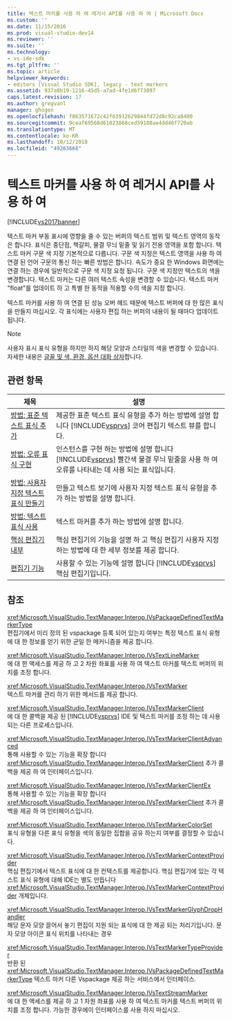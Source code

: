 ```yaml
---
title: 텍스트 마커를 사용 하 여 레거시 API를 사용 하 여 | Microsoft Docs
ms.custom: ''
ms.date: 11/15/2016
ms.prod: visual-studio-dev14
ms.reviewer: ''
ms.suite: ''
ms.technology:
- vs-ide-sdk
ms.tgt_pltfrm: ''
ms.topic: article
helpviewer_keywords:
- editors [Visual Studio SDK], legacy - text markers
ms.assetid: 937a0b19-1216-45d5-a7ad-4fe1d6f73097
caps.latest.revision: 17
ms.author: gregvanl
manager: ghogen
ms.openlocfilehash: f863571672c42f63912629844fd72d8c92ca8400
ms.sourcegitcommit: 9ceaf69568d61023868ced59108ae4dd46f720ab
ms.translationtype: MT
ms.contentlocale: ko-KR
ms.lasthandoff: 10/12/2018
ms.locfileid: "49263668"
---
```

# <a name="using-text-markers-with-the-legacy-api"></a>텍스트 마커를 사용 하 여 레거시 API를 사용 하 여
[!INCLUDE[vs2017banner](../includes/vs2017banner.md)]

텍스트 마커 부동 표시에 영향을 줄 수 있는 버퍼의 텍스트 범위 및 텍스트 영역의 동작은 합니다. 표식은 중단점, 책갈피, 물결 무늬 밑줄 및 읽기 전용 영역을 포함 합니다. 텍스트 마커 구문 색 지정 기본적으로 다릅니다. 구문 색 지정은 텍스트 영역을 사용 하 여 연결 된 언어 구문의 통신 하는 빠른 방법은 합니다. 속도가 중요 한 Windows 화면에는 연결 하는 경우에 일반적으로 구문 색 지정 요청 됩니다. 구문 색 지정만 텍스트의 색을 변경합니다. 텍스트 마커는 다른 여러 텍스트 속성을 변경할 수 있습니다. 텍스트 마커 "float"를 업데이트 하 고 특별 한 동작을 적용할 수의 색을 지정 합니다.  
  
 텍스트 마커를 사용 하 여 연결 된 성능 오버 헤드 때문에 텍스트 버퍼에 대 한 많은 표식을 만들지 마십시오. 각 표식에는 사용자 편집 하는 버퍼의 내용이 될 때마다 업데이트 됩니다.  
  
> [!NOTE]
>  사용자 표시 표식 유형을 하지만 하지 해당 모양과 스타일의 색을 변경할 수 있습니다. 자세한 내용은 [글꼴 및 색, 환경, 옵션 대화 상자](../ide/reference/fonts-and-colors-environment-options-dialog-box.md)합니다.  
  
## <a name="related-topics"></a>관련 항목  
  
|제목|설명|  
|-----------|-----------------|  
|[방법: 표준 텍스트 표식 추가](../extensibility/how-to-add-standard-text-markers.md)|제공한 표준 텍스트 표식 유형을 추가 하는 방법에 설명 합니다 [!INCLUDE[vsprvs](../includes/vsprvs-md.md)] 코어 편집기 텍스트 뷰를 합니다.|  
|[방법: 오류 표식 구현](../extensibility/how-to-implement-error-markers.md)|인스턴스를 구현 하는 방법에 설명 합니다 [!INCLUDE[vsprvs](../includes/vsprvs-md.md)] 빨간색 물결 무늬 밑줄을 사용 하 여 오류를 나타내는 데 사용 되는 표식입니다.|  
|[방법: 사용자 지정 텍스트 표식 만들기](../extensibility/how-to-create-custom-text-markers.md)|만들고 텍스트 보기에 사용자 지정 텍스트 표식 유형을 추가 하는 방법을 설명 합니다.|  
|[방법: 텍스트 표식 사용](../extensibility/how-to-use-text-markers.md)|텍스트 마커를 추가 하는 방법에 설명 합니다.|  
|[핵심 편집기 내부](../extensibility/inside-the-core-editor.md)|핵심 편집기의 기능을 설명 하 고 핵심 편집기 사용자 지정 하는 방법에 대 한 세부 정보를 제공 합니다.|  
|[편집기 기능](http://msdn.microsoft.com/en-us/bdac940d-1f14-4019-a01f-fd0bb3dc7198)|사용할 수 있는 기능에 설명 합니다 [!INCLUDE[vsprvs](../includes/vsprvs-md.md)] 핵심 편집기입니다.|  
  
## <a name="reference"></a>참조  
 <xref:Microsoft.VisualStudio.TextManager.Interop.IVsPackageDefinedTextMarkerType>  
 편집기에서 미리 정의 된 vspackage 등록 되어 있는지 여부는 특정 텍스트 표식 유형에 대 한 정보를 얻기 위한 균일 한 메커니즘을 제공 합니다.  
  
 <xref:Microsoft.VisualStudio.TextManager.Interop.IVsTextLineMarker>  
 에 대 한 액세스를 제공 하 고 2 차원 좌표를 사용 하 여 텍스트 마커를 텍스트 버퍼의 위치를 조정 합니다.  
  
 <xref:Microsoft.VisualStudio.TextManager.Interop.IVsTextMarker>  
 텍스트 마커를 관리 하기 위한 메서드를 제공 합니다.  
  
 <xref:Microsoft.VisualStudio.TextManager.Interop.IVsTextMarkerClient>  
 에 대 한 콜백을 제공 된 [!INCLUDE[vsprvs](../includes/vsprvs-md.md)] IDE 및 텍스트 마커를 조정 하는 데 사용 되는 다른 프로세스입니다.  
  
 <xref:Microsoft.VisualStudio.TextManager.Interop.IVsTextMarkerClientAdvanced>  
 통해 사용할 수 있는 기능을 확장 합니다 <xref:Microsoft.VisualStudio.TextManager.Interop.IVsTextMarkerClient> 추가 콜백을 제공 하 여 인터페이스입니다.  
  
 <xref:Microsoft.VisualStudio.TextManager.Interop.IVsTextMarkerClientEx>  
 통해 사용할 수 있는 기능을 확장 합니다 <xref:Microsoft.VisualStudio.TextManager.Interop.IVsTextMarkerClient> 추가 콜백을 제공 하 여 인터페이스입니다.  
  
 <xref:Microsoft.VisualStudio.TextManager.Interop.IVsTextMarkerColorSet>  
 표식 유형을 다른 표식 유형을 색의 동일한 집합을 공유 하는지 여부를 결정할 수 있습니다.  
  
 <xref:Microsoft.VisualStudio.TextManager.Interop.IVsTextMarkerContextProvider>  
 핵심 편집기에서 텍스트 표식에 대 한 컨텍스트를 제공합니다. 핵심 편집기에 있는 각 텍스트 표식 유형에 대해 IDE는 별도 만듭니다 <xref:Microsoft.VisualStudio.TextManager.Interop.IVsTextMarkerContextProvider> 개체입니다.  
  
 <xref:Microsoft.VisualStudio.TextManager.Interop.IVsTextMarkerGlyphDropHandler>  
 해당 문자 모양 끌어서 놓기 편집이 지원 되는 표식에 대 한 제공 되는 처리기입니다. 문자 모양 아이콘 표식 위치를 나타내는 경우  
  
 <xref:Microsoft.VisualStudio.TextManager.Interop.IVsTextMarkerTypeProvider>  
 반환 된 <xref:Microsoft.VisualStudio.TextManager.Interop.IVsPackageDefinedTextMarkerType> 텍스트 마커 다른 Vspackage 제공 하는 서비스에서 인터페이스.  
  
 <xref:Microsoft.VisualStudio.TextManager.Interop.IVsTextStreamMarker>  
 에 대 한 액세스를 제공 하 고 1 차원 좌표를 사용 하 여 텍스트 마커를 텍스트 버퍼의 위치를 조정 합니다. 가능한 경우에이 인터페이스를 사용 하지 마십시오.


